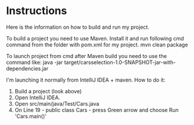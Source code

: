 # Instructions

Here is the information on how to build and run my project.

To build a project you need to use Maven. 
Install it and run following cmd command from the folder with pom.xml for my project.
mvn clean package

To launch project from cmd after Maven build you need to use the command like:
java -jar target/carsselection-1.0-SNAPSHOT-jar-with-dependencies.jar

I'm launching it normally from IntelliJ IDEA + maven.
How to do it:
1. Build a project (look above)
2. Open IntelliJ IDEA.
3. Open src/main/java/Test/Cars.java
4. On Line 19 - public class Cars - press Green arrow and choose Run 'Cars.main()'
